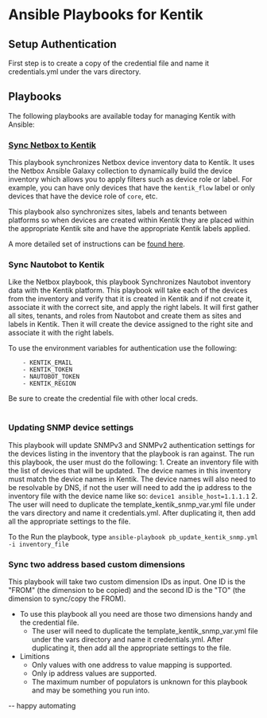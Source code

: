 # Ansible Playbooks for Kentik

## Setup Authentication

First step is to create a copy of the credential file and name it credentials.yml under the vars directory.

## Playbooks

The following playbooks are available today for managing Kentik with Ansible:

### [Sync Netbox to Kentik](Netbox-README.md)

This playbook synchronizes Netbox device inventory data to Kentik. It uses the Netbox Ansible Galaxy collection to dynamically build the device inventory which allows you to apply filters such as device role or label. For example, you can have only devices that have the `kentik_flow` label or only devices that have the device role of `core`, etc. 

This playbook also synchronizes sites, labels and tenants between platforms so when devices are created within Kentik they are placed within the appropriate Kentik site and have the appropriate Kentik labels applied. 

A more detailed set of instructions can be [found here](Netbox-README.md). 
<br/>

### Sync Nautobot to Kentik
  
Like the Netbox playbook, this playbook Synchronizes Nautobot inventory data with the Kentik platform. This playbook will take each of the devices from the inventory and verify that it is created in Kentik and if not create it, associate it with the correct site, and apply the right labels. It will first gather all sites, tenants, and roles from Nautobot and create them as sites and labels in Kentik. Then it will create the device assigned to the right site and associate it with the right labels. 

To use the environment variables for authentication use the following:

```
	- KENTIK_EMAIL
    - KENTIK_TOKEN
    - NAUTOBOT_TOKEN
    - KENTIK_REGION
```
   
Be sure to create the credential file with other local creds. 
<br/>
<br/>


### Updating SNMP device settings
  This playbook will update SNMPv3 and SNMPv2 authentication settings for the devices listing in the inventory that the playbook is ran against. The run this playbook, the user must do the following:
    1. Create an inventory file with the list of devices that will be updated. The device names in this inventory must match the device names in Kentik. The device names will also need to be resolvable by DNS, if not the user will need to add the ip address to the inventory file with the device name like so: `device1 ansible_host=1.1.1.1` 
    2. The user will need to duplicate the template_kentik_snmp_var.yml file under the vars directory and name it credentials.yml. After duplicating it, then add all the appropriate settings to the file.
  
  To the Run the playbook, type `ansible-playbook pb_update_kentik_snmp.yml -i inventory_file`

### Sync two address based custom dimensions
  This playbook will take two custom dimension IDs as input. One ID is the "FROM" (the dimension to be copied) and the second ID is the "TO" (the dimension to sync/copy the FROM).
  
  - To use this playbook all you need are those two dimensions handy and the credential file.
    - The user will need to duplicate the template_kentik_snmp_var.yml file under the vars directory and name it credentials.yml. After duplicating it, then add all the appropriate settings to the file.
  - Limitions
    - Only values with one address to value mapping is supported.
    - Only ip address values are supported. 
    - The maximum number of populators is unknown for this playbook and may be something you run into.


  
-- happy automating
